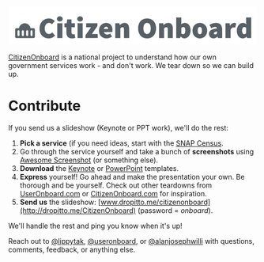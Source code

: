 ![demo](img/CO-logo.gif)

[CitizenOnboard](http://citizenonboard.com) is a national project to understand how our own government services work - and don't work. We tear down so we can build up.

# Contribute
If you send us a slideshow (Keynote or PPT work), we'll do the rest:

1. **Pick a service** (if you need ideas, start with the [SNAP Census](https://github.com/codeforamerica/citizen-onboard/issues/16).
2. Go through the service yourself and take a bunch of **screenshots** using [Awesome Screenshot](https://chrome.google.com/webstore/detail/awesome-screenshot-captur/alelhddbbhepgpmgidjdcjakblofbmce?hl=en) (or something else).
3. **Download** the [Keynote](https://www.dropbox.com/sh/yxvivzf4e2nm9vb/AADwIfDf169lFb0GG-Zotogoa?dl=1) or [PowerPoint](https://www.dropbox.com/s/euj3s1ox7er7i3v/template.pptx?dl=1) templates.
4. **Express** yourself! Go ahead and make the presentation your own. Be thorough and be yourself. Check out other teardowns from [UserOnboard.com](http://useronboard.com) or [CitizenOnboard.com](http://citizenonboard.com) for inspiration.
5. **Send us** the slideshow: [www.dropitto.me/citizenonboard](http://dropitto.me/CitizenOnboard) (password = *onboard*).

We'll handle the rest and ping you know when it's up!

Reach out to [@lippytak](https://twitter.com/lippytak), [@useronboard](https://twitter.com/useronboard), or [@alanjosephwilli](https://twitter.com/alanjosephwilli) with questions, comments, feedback, or anything else.
